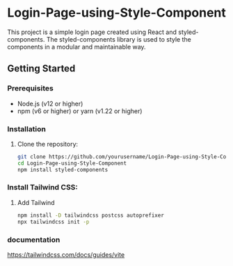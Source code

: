 # Login-Page-using-Style-Component

This project is a simple login page created using React and styled-components. The styled-components library is used to style the components in a modular and maintainable way.

## Getting Started

### Prerequisites

- Node.js (v12 or higher)
- npm (v6 or higher) or yarn (v1.22 or higher)

### Installation

1. Clone the repository:

   ```sh
   git clone https://github.com/yourusername/Login-Page-using-Style-Component.git
   cd Login-Page-using-Style-Component
   npm install styled-components


### Install Tailwind CSS:
1. Add Tailwind
   ```sh
   npm install -D tailwindcss postcss autoprefixer
   npx tailwindcss init -p


### documentation
https://tailwindcss.com/docs/guides/vite